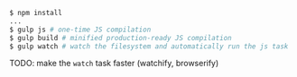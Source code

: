 ```bash
$ npm install
...
$ gulp js # one-time JS compilation
$ gulp build # minified production-ready JS compilation
$ gulp watch # watch the filesystem and automatically run the js task
```

TODO: make the `watch` task faster (watchify, browserify)
